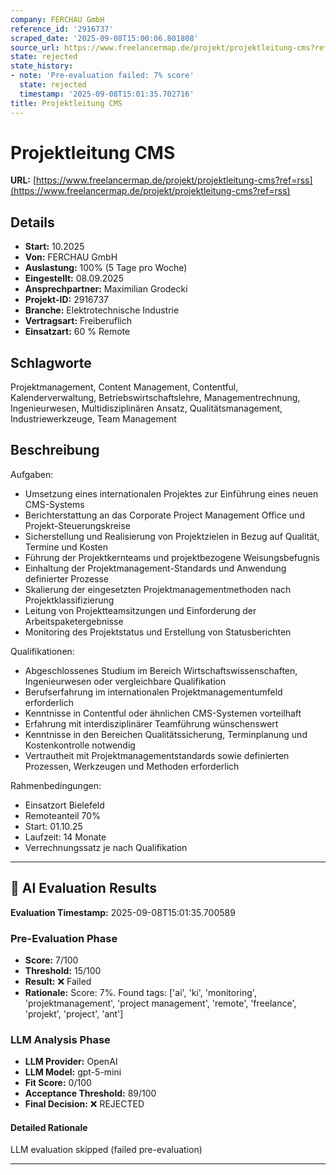 ```yaml
---
company: FERCHAU GmbH
reference_id: '2916737'
scraped_date: '2025-09-08T15:00:06.801808'
source_url: https://www.freelancermap.de/projekt/projektleitung-cms?ref=rss
state: rejected
state_history:
- note: 'Pre-evaluation failed: 7% score'
  state: rejected
  timestamp: '2025-09-08T15:01:35.702716'
title: Projektleitung CMS
---
```



# Projektleitung CMS
**URL:** [https://www.freelancermap.de/projekt/projektleitung-cms?ref=rss](https://www.freelancermap.de/projekt/projektleitung-cms?ref=rss)
## Details
- **Start:** 10.2025
- **Von:** FERCHAU GmbH
- **Auslastung:** 100% (5 Tage pro Woche)
- **Eingestellt:** 08.09.2025
- **Ansprechpartner:** Maximilian Grodecki
- **Projekt-ID:** 2916737
- **Branche:** Elektrotechnische Industrie
- **Vertragsart:** Freiberuflich
- **Einsatzart:** 60
                                                % Remote

## Schlagworte
Projektmanagement, Content Management, Contentful, Kalenderverwaltung, Betriebswirtschaftslehre, Managementrechnung, Ingenieurwesen, Multidisziplinären Ansatz, Qualitätsmanagement, Industriewerkzeuge, Team Management

## Beschreibung
Aufgaben:
* Umsetzung eines internationalen Projektes zur Einführung eines neuen CMS-Systems
* Berichterstattung an das Corporate Project Management Office und Projekt-Steuerungskreise
* Sicherstellung und Realisierung von Projektzielen in Bezug auf Qualität, Termine und Kosten
* Führung der Projektkernteams und projektbezogene Weisungsbefugnis
* Einhaltung der Projektmanagement-Standards und Anwendung definierter Prozesse
* Skalierung der eingesetzten Projektmanagementmethoden nach Projektklassifizierung
* Leitung von Projektteamsitzungen und Einforderung der Arbeitspaketergebnisse
* Monitoring des Projektstatus und Erstellung von Statusberichten

Qualifikationen:
* Abgeschlossenes Studium im Bereich Wirtschaftswissenschaften, Ingenieurwesen oder vergleichbare Qualifikation
* Berufserfahrung im internationalen Projektmanagementumfeld erforderlich
* Kenntnisse in Contentful oder ähnlichen CMS-Systemen vorteilhaft
* Erfahrung mit interdisziplinärer Teamführung wünschenswert
* Kenntnisse in den Bereichen Qualitätssicherung, Terminplanung und Kostenkontrolle notwendig
* Vertrautheit mit Projektmanagementstandards sowie definierten Prozessen, Werkzeugen und Methoden erforderlich

Rahmenbedingungen:
* Einsatzort Bielefeld
* Remoteanteil 70%
* Start: 01.10.25
* Laufzeit: 14 Monate
* Verrechnungssatz je nach Qualifikation

---

## 🤖 AI Evaluation Results

**Evaluation Timestamp:** 2025-09-08T15:01:35.700589

### Pre-Evaluation Phase
- **Score:** 7/100
- **Threshold:** 15/100
- **Result:** ❌ Failed
- **Rationale:** Score: 7%. Found tags: ['ai', 'ki', 'monitoring', 'projektmanagement', 'project management', 'remote', 'freelance', 'projekt', 'project', 'ant']

### LLM Analysis Phase
- **LLM Provider:** OpenAI
- **LLM Model:** gpt-5-mini
- **Fit Score:** 0/100
- **Acceptance Threshold:** 89/100
- **Final Decision:** ❌ REJECTED

#### Detailed Rationale
LLM evaluation skipped (failed pre-evaluation)

---
